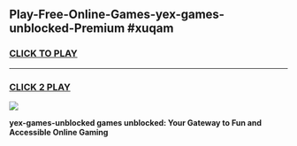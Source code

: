 
## Play-Free-Online-Games-yex-games-unblocked-Premium #xuqam
<h3>
<a href="https://premium.freeplayer.one?title=yex-games-unblocked&ref=8M">CLICK TO PLAY</a></h3>
<hr>

<h3>
<a href="https://premium.freeplayer.one?title=yex-games-unblocked&ref=8M">CLICK 2 PLAY</a>
  
</h3>

<a href="https://premium.freeplayer.one?title=yex-games-unblocked&ref=8M"><img src="https://clearcache.store/games.png"></a>


**yex-games-unblocked games unblocked: Your Gateway to Fun and Accessible Online Gaming**
